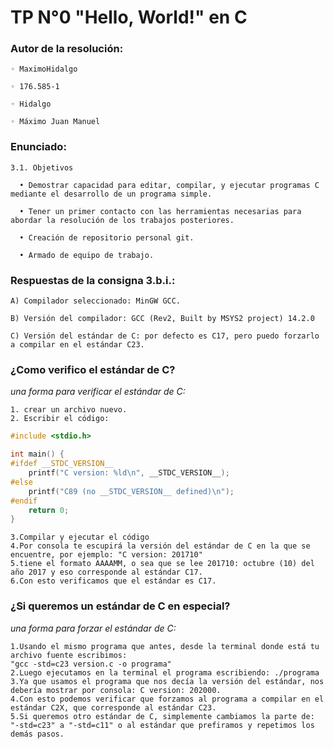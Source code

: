  # TP N°0 "Hello, World!" en C
 
 ### Autor de la resolución:

    ◦ MaximoHidalgo

    ◦ 176.585-1

    ◦ Hidalgo

    ◦ Máximo Juan Manuel

  

  ### Enunciado:

    3.1. Objetivos

      • Demostrar capacidad para editar, compilar, y ejecutar programas C mediante el desarrollo de un programa simple.

      • Tener un primer contacto con las herramientas necesarias para abordar la resolución de los trabajos posteriores.

      • Creación de repositorio personal git.
    
      • Armado de equipo de trabajo.

### Respuestas de la consigna 3.b.i.:

    A) Compilador seleccionado: MinGW GCC.

    B) Versión del compilador: GCC (Rev2, Built by MSYS2 project) 14.2.0

    C) Versión del estándar de C: por defecto es C17, pero puedo forzarlo a compilar en el estándar C23. 

### ¿Como verifico el estándar de C?
*una forma para verificar el estándar de C:*

    1. crear un archivo nuevo.
    2. Escribir el código: 
```c
#include <stdio.h>

int main() {
#ifdef __STDC_VERSION__
    printf("C version: %ld\n", __STDC_VERSION__);
#else
    printf("C89 (no __STDC_VERSION__ defined)\n");
#endif
    return 0;
}
```
    3.Compilar y ejecutar el código 
    4.Por consola te escupirá la versión del estándar de C en la que se encuentre, por ejemplo: "C version: 201710"
    5.tiene el formato AAAAMM, o sea que se lee 201710: octubre (10) del año 2017 y eso corresponde al estándar C17.
    6.Con esto verificamos que el estándar es C17.

### ¿Si queremos un estándar de C en especial?
*una forma para forzar el estándar de C:*

    1.Usando el mismo programa que antes, desde la terminal donde está tu archivo fuente escribimos: 
    "gcc -std=c23 version.c -o programa"
    2.Luego ejecutamos en la terminal el programa escribiendo: ./programa
    3.Ya que usamos el programa que nos decía la versión del estándar, nos debería mostrar por consola: C version: 202000.
    4.Con esto podemos verificar que forzamos al programa a compilar en el estándar C2X, que corresponde al estándar C23.
    5.Si queremos otro estándar de C, simplemente cambiamos la parte de:
    "-std=c23" a "-std=c11" o al estándar que prefiramos y repetimos los demás pasos.

